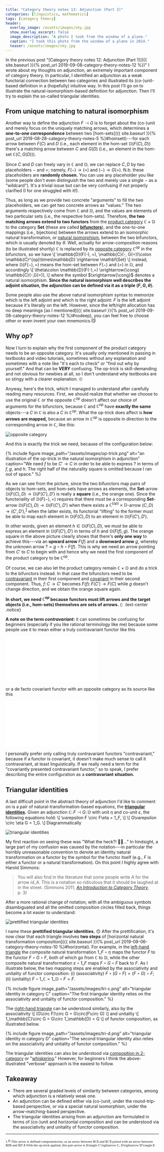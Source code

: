 ```yaml
---
title: "Category theory notes 13: Adjunction (Part 2)"
categories: [linguistics, mathematics]
tags: [category theory]
header:
  overlay_image: /assets/images/sky.jpg
  show_overlay_excerpt: false
  image_description: "A photo I took from the window of a plane."
  caption: "I took this photo from the window of a plane in 2014."
  teaser: /assets/images/sky.jpg
---
```


In the previous post "[Category theory notes 12: Adjunction (Part 1)]({{ site.baseurl }}{% post_url 2019-09-08-category-theory-notes-12 %})" I wrote about my thoughts on adjunction, an extremely important component of category theory. In particular, I identified an adjunction as a weak functorial connection between two categories and illustrated its (co-)unit-based definition in a (hopefully) intuitive way. In this post I'll go on to illustrate the natural-isomorphism-based definition for adjunction. Then I'll try to explain the so-called triangular identities.

## From unique matching to natural isomorphism
Another way to define the adjunction $F \dashv G$ is to forget about the (co-)unit and merely focus on the uniquely matching arrows, which determines a **one-to-one correspondence** between two [hom-sets]({{ site.baseurl }}{% post_url 2019-08-28-category-theory-notes-5 %}#homsett)---for each arrow between $F(C)$ and $D$ (i.e., each element in the hom-set $\mathbb{D}(F(C),D)$) there's a matching arrow between $C$ and $G(D)$ (i.e., an element in the hom-set $\mathbb{C}(C,G(D))$).

Since $C$ and $D$ can freely vary in $\mathbb{C}$ and $\mathbb{D},$ we can replace $C, D$ by two placeholders $-$ and $=$; namely, $F(-)\rightarrow(=)$ and $(-)\rightarrow G(=).$ N.b. these placeholders are **randomly chosen.** You can use any placeholder you like (some people don't even distinguish the two and merely use a single $-$ as a "wildcard"). It's a trivial issue but can be very confusing if not properly clarified (I for one struggled with it!).

Thus, as long as we provide two concrete "arguments" to fill the two placeholders, we can get two concrete arrows as "values." The two arguments respectively come from $\mathbb{C}$ and $\mathbb{D},$ and the values are elements of two particular sets (i.e., the respective hom-sets). Therefore, **the two matching arrows extend to two functors** from the [product category](https://en.wikipedia.org/wiki/Product_category) $\mathbb{C}\times\mathbb{D}$ to the category $\mathbf{Set}$ (these are called [**bifunctors**](https://en.wikipedia.org/wiki/Functor#Bifunctors_and_multifunctors)), and the one-to-one mappings (i.e., bijections) between the arrows extend to an isomorphic natural transformation, or [natural isomorphism](https://en.wikipedia.org/wiki/Natural_transformation), between the two bifunctors, which is usually denoted by $\theta$. Well, actually for arrow-composition reasons (to be illustrated shortly) $\mathbb{C}$ is replaced by its [opposite category](https://en.wikipedia.org/wiki/Opposite_category) $\mathbb{C}^{op}$ in the bifunctors, so we have
\\[ \mathbb{D}(F(-), =), \mathbb{C}(-, G(=))\colon \mathbb{C}^{op}\times\mathbb{D} \rightarrow \mathbf{Set} \\]
instead, where $\mathbb{D}(F(-), =)$ means the hom-set between $F(-)$ and $(=)$ in $\mathbb{D},$ and accordingly
\\[ \theta\colon \mathbb{D}(F(-),=) \xrightarrow{\cong} \mathbb{C}(-,G(=)),  \\]
where the symbol $\xrightarrow{\cong}$ denotes a natural isomorphism. **Since the natural isomorphism well describes the adjoint situation, the adjunction can be defined via it as a triple $\langle F, G, \theta\rangle$.**

Some people also use the above natural isomorphism syntax to memorize which is the left adjoint and which is the right adjoint: $F$ is the left adjoint because it's literally on the left. However, since the left/right allocation has no deep meanings [as I mentioned]({{ site.baseurl }}{% post_url 2019-09-08-category-theory-notes-12 %}#nodeep), you can feel free to choose other or even invent your own mnemonics.😼

## Why $op$?
Now I turn to explain why the first component of the product category needs to be an opposite category. It's usually only mentioned in passing in textbooks and video tutorials, sometimes without any explanation and sometimes with a note like "it's each to check" or "find out why by yourself." And that can be **VERY** confusing. The op-trick is skill-demanding and not obvious for newbies at all, so I don't understand why textbooks are so stingy with a clearer explanation. 🙄

Anyway, here's the trick, which I managed to understand after carefully reading many resources. First, we should realize that whether we choose to use the original $\mathbb{C}$ or the opposite $\mathbb{C}^{op}$ doesn't affect our choice of arguments for the bifunctors, because $\mathbb{C}$ and $\mathbb{C}^{op}$ have **exactly the same** objects---a $C$ in $\mathbb{C}$ is also a $C$ in $\mathbb{C}^{op}.$ What the op-trick does affect is **how arrows are mapped,** because an arrow in $\mathbb{C}^{op}$ is opposite in direction to the corresponding arrow in $\mathbb{C},$ like this:

![opposite category](/assets/images/op.png)

And this is exactly the trick we need, because of the configuration below:

{% include figure image_path="/assets/images/op-trick.png" alt="an illustration of the op-trick in the natural isomorphism in adjunction" caption="We need $f$ to be $C'\rightarrow C$ in order to be able to express $?$ in terms of $f, g,$ and $h.$ The right half of the naturality square is omitted because I ran out of space." %}

As we can see from the picture, since the two bifunctors map pairs of objects to hom-sets, and hom-sets have arrows as elements, the $\mathbf{Set}$-arrow $\mathbb{D}(F(C),D)\rightarrow\mathbb{D}(F(C'),D')$ is really a **square** (i.e., the orange one). Since the functoriality of $\mathbb{D}(F(-),=)$ requires that there must be a corresponding $\mathbf{Set}$-arrow $\mathbb{D}(F(C),D)\rightarrow\mathbb{D}(F(C'),D')$ when there exists a $\mathbb{C}^{(op)}\times\mathbb{D}$-arrow $(C,D)\rightarrow(C',D'),$<sup><a href="#fn1" id="ref1">1</a></sup> when the latter exists, its functorial "lifting" to the former must be able to map each element in $\mathbb{D}(F(C),D)$ to an element in $\mathbb{D}(F(C'),D').$

In other words, given an element $h\in\mathbb{D}(F(C),D),$ we must be able to express an element in $\mathbb{D}(F(C'),D')$ in terms of $h$ and $\mathbb{D}(F(f),g).$ The orange square in the above picture clearly shows that there's **only one way** to achieve this---via an **upward arrow** $F(f)$ and a **downward arrow** $g,$ whereby the unknown arrow $?=g\circ h\circ F(f).$ This is why we need an arrow pointing from $C'$ to $C$ to begin with and hence why we need the first component of the product category to be $\mathbb{C}^{op}$.

Of course, we can also let the product category remain $\mathbb{C}\times\mathbb{D}$ and do a trick to the bifunctors instead. In that case the bifunctors need to be [contravariant](http://mathworld.wolfram.com/ContravariantFunctor.html) in their first component and [covariant](http://mathworld.wolfram.com/CovariantFunctor.html) in their second component. Thus, $f\colon C\rightarrow C'$ becomes $F(f)\colon F(C')\rightarrow F(C)$ while $g$ doesn't change direction, and we obtain the orange square again.

**In short, we need $\mathbb{C}^{op}$ because functors must lift arrows and the target objects (i.e., hom-sets) themselves are sets of arrows.**
{: .text-center .notice}

**A note on the term _contravariant_:** it can sometimes be confusing for beginners (especially if you like rational terminology like me) because some people use it to mean either a truly contravariant functor like this

![truly contravariant functor](/assets/images/contravariant-true.pdf)

or a de facto covariant functor with an opposite category as its source like this

![fake contravariant functor](/assets/images/contravariant-fake.pdf)

I personally prefer only calling truly contravariant functors "contravariant," because if a functor is covariant, it doesn't make much sense to call it contravariant, at least linguistically. If we really need a term for the "covariantly presented contravariant functor," so to speak, I prefer describing the entire configuration as a **contravariant situation.**

## Triangular identities
A last difficult point in the abstract theory of adjunction I'd like to comment on is a pair of natural-transformation-based equations, the **[triangular identities](https://ncatlab.org/nlab/show/triangle+identities).** Given an adjunction $\mathbb{C}\colon F \dashv G\colon\mathbb{D}$ with unit $\eta$ and co-unit $\varepsilon,$ the following equations hold:
\\[ \varepsilon F \circ F\eta = 1\_F, \\]
\\[ G\varepsilon \circ \eta G = 1\_G. \\]
Diagrammatically

![triangular identities](/assets/images/tri-id.png)

My first reaction on seeing these was "What the heck?! 🥴🙀..." In hindsight, a large part of my confusion was caused by the notation---in particular the horribly unreasonable convention to denote an identity natural transformation on a functor by the symbol for the functor itself (e.g., $F$ is either a functor or a natural transformation). On this point I highly agree with Harold Simmons:
>You will also find in the literature that some people write $A$ for the arrow $id\_A.$ This is a notation so ridiculous that it should be laughed at in the street. (Simmons 2011, [_An Introduction to Category Theory_](https://books.google.co.uk/books/about/An_Introduction_to_Category_Theory.html?id=VOCQUC_uiWgC&source=kp_book_description&redir_esc=y), p.&nbsp;3)

After a more rational change of notation, with all the ambiguous symbols disambiguated and all the omitted composition circles filled back, things become a lot easier to understand:<a id="triangle"></a>

![prettified triangular identities](/assets/images/tri-id-pretty.png)

I name these **prettified triangular identities.** 🙃 After the prettification, it's now clear that each triangle involves **two steps** of [horizontal natural transformation composition]({{ site.baseurl }}{% post_url 2019-09-06-category-theory-notes-10 %}#horizontal). For example, in the <a href="#triangle">left-hand triangle</a> the composite natural transformation $1\_F\circ\eta$ maps the functor $F$ to the functor $F\circ G\circ F,$ both of which go from $\mathbb{C}$ to $\mathbb{D},$ while the other composite natural transformation $\varepsilon\circ 1\_F$ maps $F\circ G\circ F$ back to $F.$ As I illustrate below, the two mapping steps are enabled by the associativity and unitality of functor composition: (i) (associativity) $F\circ (G\circ F)=(F\circ G)\circ F$; (ii) (unitality) $F\circ 1\_\mathbb{C} = 1\_\mathbb{D}\circ F = F.$

{% include figure image_path="/assets/images/tri-c.png" alt="triangular identity in category C" caption="The first triangular identity relies on the associativity and unitality of functor composition." %}

The <a href="#triangle">right-hand triangle</a> can be understood similarly, also by the associativity
\\[ (G\circ F)\circ G = G\circ(F\circ G) \\]
and unitality
\\[ 1\_\mathbb{C}\circ G = G\circ 1\_\mathbb{D} = G \\]
of functor composition, as illustrated below.

{% include figure image_path="/assets/images/tri-d.png" alt="triangular identity in category D" caption="The second triangular identity also relies on the associativity and unitality of functor composition." %}

The triangular identities can also be understood via [composition in 2-category](https://ncatlab.org/nlab/show/triangle+identities) or "[whiskering](https://ncatlab.org/nlab/show/whiskering)." However, for beginners I think the above-illustrated "verbose" approach is the easiest to follow.

## Takeaway
- There are several graded levels of similarity between categories, among which adjunction is a relatively weak one.
- An adjunction can be defined either via (co-)unit, under the round-trip-based perspective, or via a special natural isomorphism, under the arrow-matching-based perspective.
- The triangular identities arising from an adjunction are formulated in terms of (co-)unit and horizontal composition and can be understood via the associativity and unitality of functor composition.

<hr>
<div style="font-family: serif; font-size: 0.8em;">
<a id="fn1">1.</a><sup><a href="#ref1" title="Jump back to footnote 1 in the text.">↩</a></sup> This arrow is defined componentwise, as an arrow between $C$ and $C'$ paired with an arrow between $D$ and $D'.$ With the op-trick applied, this pair-arrow is $\langle C'\rightarrow C, D\rightarrow D'\rangle.$
</div>

